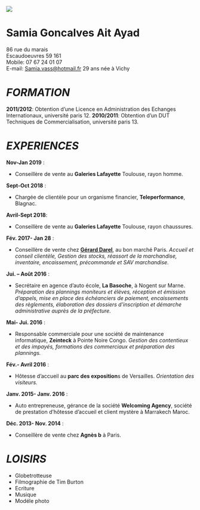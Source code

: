 
![](https://PHOTOSAM.png)

# Samia Goncalves Ait Ayad  
  86 rue du marais   
  Escaudoeuvres 59 161  
  Mobile: 07 67 24 01 07  
  E-mail: Samia.vass@hotmail.fr 
  29 ans née à Vichy 
  
  
# _**FORMATION**_

**2011/2012**: Obtention  d’une Licence en  Administration des Echanges Internationaux, université paris 12. 
**2010/2011**: Obtention d’un DUT Techniques de Commercialisation, université paris 13. 
  
# _**EXPERIENCES**_

  **Nov-Jan 2019** :
 *   Conseillère de vente au **Galeries Lafayette** Toulouse, rayon homme.
 
 **Sept-Oct 2018** :
 *   Chargée de clientèle pour un organisme  financier, **Teleperformance**,  Blagnac.
   
 **Avril-Sept 2018**:  
 *   Conseillère de vente au **Galeries  Lafayette** Toulouse, rayon chaussures.
     
**Fév. 2017- Jan 28** :
 *    Conseillère de vente chez [**Gérard Darel**](https://www.gerarddarel.com/fr_fr/), au bon marché Paris. _Accueil et  conseil clientèle, Gestion des stocks, réassort de la marchandise, inventaire,  encaissement, précommande et SAV marchandise._
 
 **Jui. – Août 2016** :
 *   Secrétaire en agence d’auto école, **La Basoche**, à Nogent sur Marne.  _Préparation des plannings moniteurs et élèves, réception et émission d’appels, mise  en place des échéanciers de paiement, encaissements des règlements, élaboration  des dossiers d’inscription et démarche administrative auprès de la préfecture._

 **Mai- Jui. 2016** : 
*   Responsable commerciale pour une société de maintenance informatique, **Zeinteck** à Pointe Noire Congo. _Gestion des contentieux et des impayés, formations des commerciaux et préparation des plannings._

 **Fév.- Avril 2016** :
*   Hôtesse d’accueil au **parc des exposition**s de Versailles. _Orientation des visiteurs._

 **Janv. 2015- Janv. 2016** : 
*  Auto entrepreneuse, gérance de la société **Welcoming Agency**, société de prestation d’hôtesse d’accueil et client mystère à Marrakech Maroc.

**Déc. 2013- Nov. 2014** :	
*   Conseillère de vente chez **Agnès b** à Paris.

 # _**LOISIRS**_

   * Globetrotteuse 
   * Filmographie  de Tim Burton
   * Ecriture 
   * Musique 
   * Modéle photo
